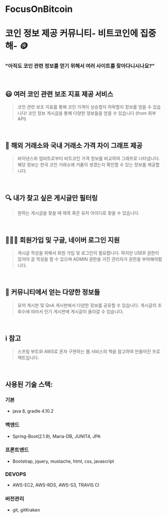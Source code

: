 # FocusOnBitcoin
# 코인 정보 제공 **커뮤니티- 비트코인에 집중해-** 🪙 

### **"아직도 코인 관련 정보를 얻기 위해서 여러 사이트를 찾아다니시나요?"**
&nbsp;&nbsp;

## 😃 **여러 코인 관련 보조 지표 제공 서비스**

> 코인 관련 보조 지표를 통해 코인 가격이 상승할지 하락할지 정보를 얻을 수 있습니다! 코인 정보 게시글을 통해 다양한 정보들을 얻을 수 있습니다 (from 외부API)
>
&nbsp;&nbsp;


## 🎑 **해외 거래소와 국내 거래소 가격 차이 그래프 제공**

> 바이낸스와 업비트로부터 비트코인 가격 정보를 비교하여 그래프로 나타냅니다. 해당 정보는 한국 코인 거래소에 거품이 생겼는지 확인할 수 있는 정보를 제공합니다.
>
&nbsp;&nbsp;


## **🔍 내가 찾고 싶은 게시글만 필터링**

> 원하는 게시글을 찾을 때 제목 혹은 유저 아이디로 찾을 수 있습니다.
>
&nbsp;&nbsp;


## 👩🏼‍💻 **회원가입 및 구글, 네이버 로그인 지원**

> 게시글 작성을 위해서 회원 가입 및 로그인이 필요합니다. 하지만 USER 권한이 있어야 글 작성을 할 수 있으며 ADMIN 권한을 가진 관리자가 권한을 부여해야합니다.
>
&nbsp;&nbsp;


## **👬 커뮤니티에서 얻는 다양한 정보들**

> 유머 게시판 및 QnA 게시판에서 다양한 정보를 공유할 수 있습니다. 게시글의 조회수에 따라서 인기 게시판에 게시글이 올라갈 수 있습니다.
>
&nbsp;&nbsp;

## ℹ️ **참고**

> 스프링 부트와 AWS로 혼자 구현하는 웹 서비스의 책을 참고하여 만들어진 프로젝트입니다.
>
&nbsp;&nbsp;


## 사용된 기술 스택: 

### 기본
   - java 8, gradle 4.10.2

### 백엔드
   - Spring-Boot(2.1.9), Maria-DB, JUNIT4, JPA

### 프론트엔드
   - Bootstrap, jquery, mustache, html, css, javascript

### DEVOPS
  - AWS-EC2, AWS-RDS, AWS-S3, TRAVIS CI
  
### 버전관리 
  - git, gitKraken
